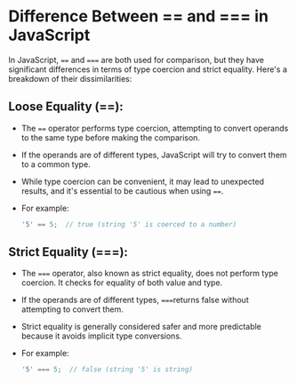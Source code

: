 # Difference Between == and === in JavaScript

In JavaScript, `==` and `===` are both used for comparison, but they have significant differences in terms of type coercion and strict equality. Here's a breakdown of their dissimilarities:

## Loose Equality (==):

- The `==` operator performs type coercion, attempting to convert operands to the same type before making the comparison.

- If the operands are of different types, JavaScript will try to convert them to a common type.

- While type coercion can be convenient, it may lead to unexpected results, and it's essential to be cautious when using `==`.

- For example:
  ```javascript
  '5' == 5;  // true (string '5' is coerced to a number)
    ```

## Strict Equality (===):

- The `===` operator, also known as strict equality, does not perform type coercion. It checks for equality of both value and type.

- If the operands are of different types, `===`returns false without attempting to convert them.

- Strict equality is generally considered safer and more predictable because it avoids implicit type conversions.

- For example:
  ```javascript
  '5' === 5;  // false (string '5' is string)
    ```